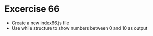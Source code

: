 # Excercise 66

* Create a new index66.js file
* Use while structure to show numbers between 0 and 10 as output
